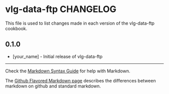 vlg-data-ftp CHANGELOG
======================

This file is used to list changes made in each version of the vlg-data-ftp cookbook.

0.1.0
-----
- [your_name] - Initial release of vlg-data-ftp

- - -
Check the [Markdown Syntax Guide](http://daringfireball.net/projects/markdown/syntax) for help with Markdown.

The [Github Flavored Markdown page](http://github.github.com/github-flavored-markdown/) describes the differences between markdown on github and standard markdown.
